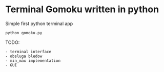 # Terminal Gomoku written in python
Simple first python terminal app

``python gomoku.py``

TODO:

    - terminal interface
    - obsluga bledow
    - min_max implementation
    - GUI
    